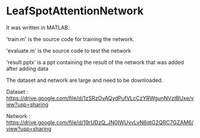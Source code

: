 # LeafSpotAttentionNetwork

It was written in MATLAB.

'train.m' is the source code for training the network.

'evaluate.m' is the source code to test the network

'result.pptx' is a ppt containing the result of the network that was added after adding data

The dataset and network are large and need to be downloaded.

Dataset : https://drive.google.com/file/d/1zSRzOvAQydPufVLcCzYRWgunNVztBUxe/view?usp=sharing

Network : https://drive.google.com/file/d/19rUDzQ_JN0IWUvvLvN6qtG2QRC7GZAM6/view?usp=sharing
